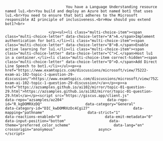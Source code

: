 <p class="card-text">
							
								You have a Language Understanding resource named lu1.<br>You build and deploy an Azure bot named bot1 that uses lu1.<br>You need to ensure that bot1 adheres to the Microsoft responsible AI principle of inclusiveness.<br>How should you extend bot1?<br>
							
						</p><ul><li class="multi-choice-item"><span class="multi-choice-letter" data-choice-letter="A">A.</span>Implement authentication for bot1.</li><li class="multi-choice-item"><span class="multi-choice-letter" data-choice-letter="B">B.</span>Enable active learning for lu1.</li><li class="multi-choice-item"><span class="multi-choice-letter" data-choice-letter="C">C.</span>Host lu1 in a container.</li><li class="multi-choice-item correct-hidden"><span class="multi-choice-letter" data-choice-letter="D">D.</span>Add Direct Line Speech to bot1.</li></ul><p><a href="https://www.examtopics.com/discussions/microsoft/view/75222-exam-ai-102-topic-1-question-29-discussion/">https://www.examtopics.com/discussions/microsoft/view/75222-exam-ai-102-topic-1-question-29-discussion/</a></p><p><a href="https://azsamples.github.io/ai102/mirror/topic-01-question-29.html">https://azsamples.github.io/ai102/mirror/topic-01-question-29.html</a></p><script src="https://giscus.app/client.js"                    data-repo="azsamples/az204"                    data-repo-id="R_kgDOMRXzDQ"                    data-category="General"                    data-category-id="DIC_kwDOMRXzDc4Cgi27"                    data-mapping="pathname"                    data-strict="1"                    data-reactions-enabled="0"                    data-emit-metadata="0"                    data-input-position="bottom"                    data-theme="preferred_color_scheme"                    data-lang="en"                    crossorigin="anonymous"                    async>                    </script>